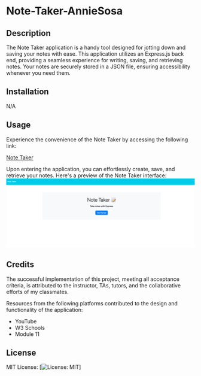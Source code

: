 # Note-Taker-AnnieSosa


## Description

The Note Taker application is a handy tool designed for jotting down and saving your notes with ease. This application utilizes an Express.js back end, providing a seamless experience for writing, saving, and retrieving notes. Your notes are securely stored in a JSON file, ensuring accessibility whenever you need them.

## Installation

N/A

## Usage

Experience the convenience of the Note Taker by accessing the following link:

[Note Taker](#https://note-taker-annie-sosa-8b6fc4f6acba.herokuapp.com/)

Upon entering the application, you can effortlessly create, save, and retrieve your notes. Here's a preview of the Note Taker interface:
<img src="./Develop/public/assets/images/Notetaker Screenshot.png" alt="Notetaker Screenshot">

## Credits

The successful implementation of this project, meeting all acceptance criteria, is attributed to the instructor, TAs, tutors, and the collaborative efforts of my classmates.

Resources from the following platforms contributed to the design and functionality of the application:
- YouTube
- W3 Schools
- Module 11

## License

MIT License: [![License: MIT](https://img.shields.io/badge/License-MIT-yellow.svg)]